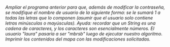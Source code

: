 *Ampliar el programa anterior para que, además de modificar la contraseña, se modifique el nombre de usuario de la siguiente forma: se le sumará 1 a todas las letras que lo componen (asumir que el usuario solo contiene letras minúsculas o mayúsculas). Ayuda: recordar que un String es una cadena de caracteres, y los caracteres son esencialmente números. El usuario "laura" pasaría a ser "mbrsb" luego de ejecutar nuestro algoritmo. Imprimir los contenidos del mapa con las modificaciones solicitadas.*